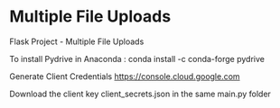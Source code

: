 # Multiple File Uploads
Flask Project - Multiple File Uploads

To install Pydrive in Anaconda : 
conda install -c conda-forge pydrive

Generate Client Credentials
https://console.cloud.google.com

Download the client key
client_secrets.json in the same main.py folder
